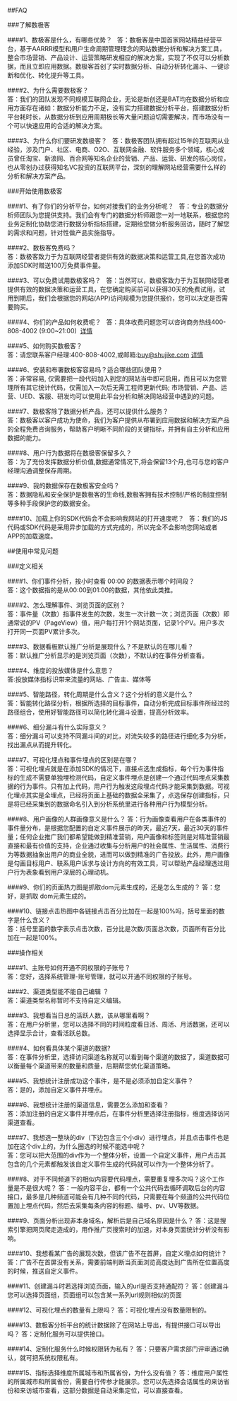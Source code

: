 ##FAQ  

###了解数极客  

####1、数极客是什么，有哪些优势？  
答：数极客是中国首家网站精益经营平台，基于AARRR模型和用户生命周期管理理念的网站数据分析和解决方案工具，整合市场营销、产品设计、运营策略研发相应的解决方案，实现了不仅可以分析数据，而且立即应用数据。数极客首创了实时数据分析、自动分析转化漏斗、一键诊断和优化、转化提升等工具。  

####2、为什么需要数极客？  
答：我们的团队发现不同规模互联网企业，无论是新创还是BAT均在数据分析和应用方面存在诸如：数据分析能力不足，没有实力搭建数据分析平台，搭建数据分析平台耗时长，从数据分析到应用周期极长等大量问题迫切需要解决，而市场没有一个可以快速应用的合适的解决方案。  

####3、为什么你们要研发数极客？  
答：数极客团队拥有超过15年的互联网从业经验，涉及门户、社区、电商、O2O、互联网金融、软件服务多个领域，核心成员曾任淘宝、新浪网、百合网等知名企业的营销、产品、运营、研发的核心岗位，也从零创办过获得知名VC投资的互联网平台，深刻的理解网站经营需要什么样的分析和解决方案产品。  

###开始使用数极客  

####1、有了你们的分析平台，如何对接我们的业务分析呢？  
答：专业的数据分析师团队为您提供支持。我们会有专门的数据分析师跟您一对一地联系，根据您的业务定制化协助您进行数据分析指标搭建，定期给您做分析服务回访，随时了解您的需求和问题，针对性做产品实施指导。  

####2、数极客免费吗？  
答：数极客致力于为互联网经营者提供有效的数据决策和运营工具,在您首次成功添加SDK时赠送100万免费事件量。  

####3、可以免费试用数极客吗？  
答：当然可以，数极客致力于为互联网经营者提供有效的数据决策和运营工具，在您确定购买前可以获得30天的免费试用，试用到期后，我们会根据您的网站(APP)访问规模为您提供报价，您可以决定是否需要购买。  

####4、你们的产品如何收费呢？  
答：具体收费问题您可以咨询商务热线400-808-4002 (9:00~21:00)  [详情](http://www.shujike.com/contactus.html)  

####5、如何购买数极客？  
答：请您联系客户经理:400-808-4002,或邮箱:buy@shujike.com  [详情](http://www.shujike.com/contactus.html)  
  
####6、安装和布署数极客容易吗？适合哪些团队使用？  
答：非常容易, 仅需要把一段代码加入到您的网站当中即可启用，而且可以为您管理所有其它统计代码，仅需加入一次后无需工程师更新代码; 市场营销、产品、运营、UED、客服、研发均可以使用此平台分析和解决网站经营中遇到的问题。  

####7、数极客除了数据分析产品，还可以提供什么服务？  
答：数极客以客户成功为使命，我们为客户提供从布署到应用数据和解决方案产品的全程免费咨询服务，帮助客户明晰不同阶段的关键指标，并拥有自主分析和应用数据的能力。  

####8、用户行为数据将在数极客保留多久？  
答：为了充份发挥数据分析价值,数据通常情况下,将会保留13个月,也可与您的客户经理沟通调整保存周期。  

####9、我的数据保存在数极客安全吗？    
答：数据隐私和安全保护是数极客的生命线,数极客拥有技术控制/严格的制度控制等多种手段保护您的数据安全。  

####10、加载上你的SDK代码会不会影响我网站的打开速度呢？  
答：我们的JS代码或SDK代码是采用异步加载的方式完成的，所以完全不会影响您网站或者APP的加载速度。  

##使用中常见问题    

###定义相关  

####1、你们事件分析，按小时查看 00:00 的数据表示哪个时间段？  
答：这个数据指的是从00:00到01:00的数据，其他依此类推。  

####2、怎么理解事件、浏览页面的区别？  
答：事件量（次数）指事件发生的次数，发生一次计数一次；浏览页面（次数）即通常说的PV（PageView）值，用户每打开1个网站页面，记录1个PV。用户多次打开同一页面PV累计多次。  

####3、数据看板默认推广分析是展现什么？不是默认的在哪儿看？  
答：默认推广分析显示的是浏览页面（次数），不默认的在事件分析查看。  

####4、维度的投放媒体是什么意思？  
答:投放媒体指标识带来流量的网站、广告主、媒体等  

####5、智能路径，转化周期是什么含义？这个分析的意义是什么？  
答：智能转化路径分析，根据所选择的目标事件，自动分析完成目标事件所经过的路径组合，使用好智能路径可以简化转化漏斗设置，提高分析效率。  

####6、细分漏斗有什么实际意义？  
答：细分漏斗可以支持不同漏斗间的对比，对流失较多的路径进行细化多为分析，找出漏点从而提升转化。  

####7、可视化埋点和事件埋点的区别是在哪？  
答：可视化埋点就是在添加SDK的情况下，直接点选生成指标，每个行为事件指标的生成不需要单独埋检测代码，自定义事件埋点是创建一个通过代码埋点采集数据的行为事件。只有加上代码，用户行为触发这段埋点代码才能采集到数据。可视化埋点其实是全埋点，已经将页面上基础的数据全采集了，点选保存创建指标，只是将已经采集到的数据命名引入到分析系统里进行各种用户行为模型分析。  

####8、用户画像的人群画像意义是什么？
答：行为画像查看用户在各类事件的事件量分布，是根据您配置的自定义事件展示的昨天，最近7天，最近30天的事件量；任何企业推广我们都希望能做到精准营销，用户画像和标签则是对精准营销最直接和最有价值的支持，企业通过收集与分析用户的社会属性、生活属性、消费行为等数据抽象出用户的商业全貌，进而可以做到精准的广告投放。此外，用户画像是勾画目标用户、联系用户诉求与设计方向的有效工具，可以帮助产品经理透过用户行为表象看到用户深层的心理动机。

####9、你们的页面热力图是抓取dom元素生成的，还是怎么生成的？
答：您好，是抓取 dom元素生成的。

####10、链接点击热图中各链接点击百分比加在一起是100%吗，括号里面的数字是什么含义？  
答：括号里面的数字表示点击次数，百分比是次数/页面总次数，页面所有百分比加在一起是100%。  

###操作相关  

####1、主账号如何开通不同权限的子账号？  
答：您好，选择系统管理-账号管理，就可以开通不同权限的子账号。  

####2、渠道类型能不能自己编辑 ？  
答：渠道类型名称暂时不支持自定义编辑。  

####3、我想看当日总的活跃人数，该从哪里看啊？  
答：在用户分析里，您可以选择不同的时间粒度看日活、周活、月活数据，还可以选择显示合计，查看活跃总数。  

####4、如何看具体某个渠道的数据?  
答：在事件分析里，选择访问渠道名称就可以看到每个渠道的数据了，渠道数据可以衡量每个渠道带来的数量和质量，后期帮您优化渠道策略。  

####5、我想统计注册成功这个事件，是不是必须添加自定义事件？  
答：是的，添加自定义事件并埋点。  

####6、我想统计注册的渠道信息，需要怎么添加和查看？  
答：添加注册的自定义事件并埋点后，在事件分析里选择注册指标，维度选择访问渠道查看。  

####7、我想选一整块的div（下边包含三个小div）进行埋点，并且点击事件也是加在这个div上的，为什么圈选的时候不能选中呢？  
答：您可以把大范围的div作为一个整体分析，设置一个自定义事件，用户点击其包含的几个元素都触发该自定义事件生成的代码就可以作为一个整体分析了。  

####8、对于不同频道下的相似内容要代码埋点，需要重复埋多次吗？这个工作量是不是很大呢？
答：一般内容平台，都有一个公共代码去循环调取后台的内容接口，最多是几种频道可能会有几种不同的代码，只需要在每个频道的公共代码位置加上埋点代码，然后去采集每条内容的标题、编号、pv、UV等数据。

####9、页面分析出现非本身域名，解析后是自己域名原因是什么？
答：这是搜索引擎把网页爬走造成的，用作推广页搜索时的加速，对本身页面统计分析没有影响。

####10、我想看某广告的展现次数，但该广告不在首屏，自定义埋点如何统计？
答：广告不在首屏没有关系，需要前端判断当页面浏览高度达到广告所在位置高度的时候，推送自定义事件。

####11、创建漏斗时若选择浏览页面，输入的url是否支持通配符？
答：创建漏斗您可以选择页面组，页面组可以包含某一系列url规则相似的页面

####12、可视化埋点的数量有上限吗？
答：可视化埋点没有数量限制的。

####13、数极客分析平台的统计数据除了在网站上导出，有提供接口可以导出吗？
答：定制化服务可以提供接口。

####14、定制化服务什么时候权限转为私有？
答：只要客户需求部门评审通过确认，就可把系统权限私有。

####15、指标选择维度所属城市和所属省份，为什么没有值？
答：维度用户属性的所属城市和所属省份，需要自行传参才能展示。您可以先选择会话属性的来访省份和来访城市查看，这部分数据是自动采集定位，可以直接查看。
